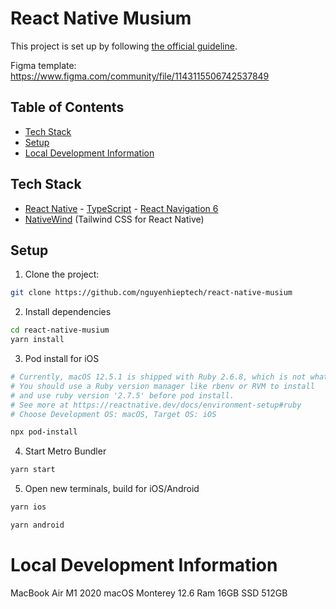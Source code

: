 # React Native Musium

This project is set up by following [the official guideline](https://reactnative.dev/docs/environment-setup).

Figma template: https://www.figma.com/community/file/1143115506742537849

## Table of Contents

- [Tech Stack](#tech-stack)
- [Setup](#setup)
- [Local Development Information](#local-development-information)

## Tech Stack

- [React Native](https://reactnative.dev/docs/getting-started) - [TypeScript](https://www.typescriptlang.org/docs/handbook/typescript-from-scratch.html) - [React Navigation 6](https://reactnavigation.org/docs/getting-started/)
- [NativeWind](https://www.nativewind.dev/) (Tailwind CSS for React Native)

## Setup

1. Clone the project:

```bash
git clone https://github.com/nguyenhieptech/react-native-musium
```

2. Install dependencies

```bash
cd react-native-musium
yarn install
```

3. Pod install for iOS

```bash
# Currently, macOS 12.5.1 is shipped with Ruby 2.6.8, which is not what is required by React Native.
# You should use a Ruby version manager like rbenv or RVM to install
# and use ruby version '2.7.5' before pod install.
# See more at https://reactnative.dev/docs/environment-setup#ruby
# Choose Development OS: macOS, Target OS: iOS

npx pod-install
```

4. Start Metro Bundler

```bash
yarn start
```

5. Open new terminals, build for iOS/Android

```bash
yarn ios
```

```bash
yarn android
```

# Local Development Information

MacBook Air M1 2020
macOS Monterey 12.6
Ram 16GB
SSD 512GB
